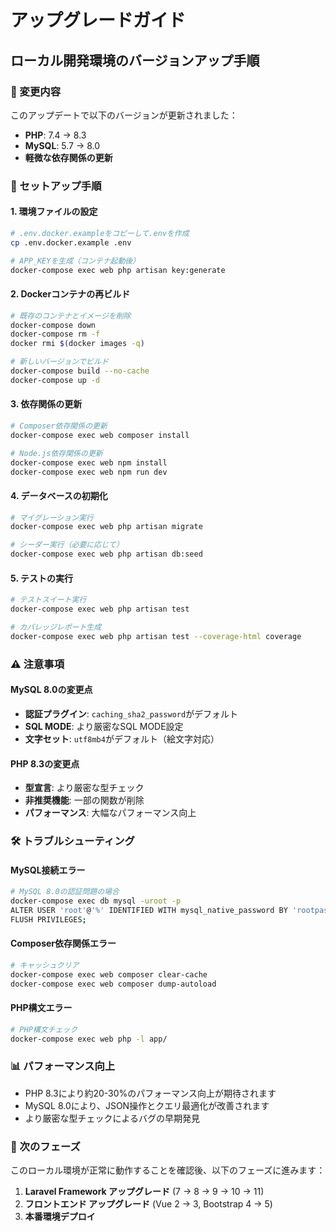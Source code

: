 # アップグレードガイド

## ローカル開発環境のバージョンアップ手順

### 🔄 変更内容

このアップデートで以下のバージョンが更新されました：

- **PHP**: 7.4 → 8.3
- **MySQL**: 5.7 → 8.0
- **軽微な依存関係の更新**

### 🚀 セットアップ手順

#### 1. 環境ファイルの設定

```bash
# .env.docker.exampleをコピーして.envを作成
cp .env.docker.example .env

# APP_KEYを生成（コンテナ起動後）
docker-compose exec web php artisan key:generate
```

#### 2. Dockerコンテナの再ビルド

```bash
# 既存のコンテナとイメージを削除
docker-compose down
docker-compose rm -f
docker rmi $(docker images -q)

# 新しいバージョンでビルド
docker-compose build --no-cache
docker-compose up -d
```

#### 3. 依存関係の更新

```bash
# Composer依存関係の更新
docker-compose exec web composer install

# Node.js依存関係の更新
docker-compose exec web npm install
docker-compose exec web npm run dev
```

#### 4. データベースの初期化

```bash
# マイグレーション実行
docker-compose exec web php artisan migrate

# シーダー実行（必要に応じて）
docker-compose exec web php artisan db:seed
```

#### 5. テストの実行

```bash
# テストスイート実行
docker-compose exec web php artisan test

# カバレッジレポート生成
docker-compose exec web php artisan test --coverage-html coverage
```

### ⚠️ 注意事項

#### MySQL 8.0の変更点

- **認証プラグイン**: `caching_sha2_password`がデフォルト
- **SQL MODE**: より厳密なSQL MODE設定
- **文字セット**: `utf8mb4`がデフォルト（絵文字対応）

#### PHP 8.3の変更点

- **型宣言**: より厳密な型チェック
- **非推奨機能**: 一部の関数が削除
- **パフォーマンス**: 大幅なパフォーマンス向上

### 🛠️ トラブルシューティング

#### MySQL接続エラー

```bash
# MySQL 8.0の認証問題の場合
docker-compose exec db mysql -uroot -p
ALTER USER 'root'@'%' IDENTIFIED WITH mysql_native_password BY 'rootpassword';
FLUSH PRIVILEGES;
```

#### Composer依存関係エラー

```bash
# キャッシュクリア
docker-compose exec web composer clear-cache
docker-compose exec web composer dump-autoload
```

#### PHP構文エラー

```bash
# PHP構文チェック
docker-compose exec web php -l app/
```

### 📊 パフォーマンス向上

- PHP 8.3により約20-30%のパフォーマンス向上が期待されます
- MySQL 8.0により、JSON操作とクエリ最適化が改善されます
- より厳密な型チェックによるバグの早期発見

### 🔄 次のフェーズ

このローカル環境が正常に動作することを確認後、以下のフェーズに進みます：

1. **Laravel Framework アップグレード** (7 → 8 → 9 → 10 → 11)
2. **フロントエンド アップグレード** (Vue 2 → 3, Bootstrap 4 → 5)
3. **本番環境デプロイ**